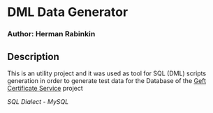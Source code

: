 # DML Data Generator

### Author: Herman Rabinkin

## Description

This is an utility project and it was used as tool for SQL (DML) scripts 
generation in order to generate test data for the Database of the 
[Geft Certificate Service](https://github.com/herman2lv/mjc-school-gift-certificate) 
project

_SQL Dialect - MySQL_
